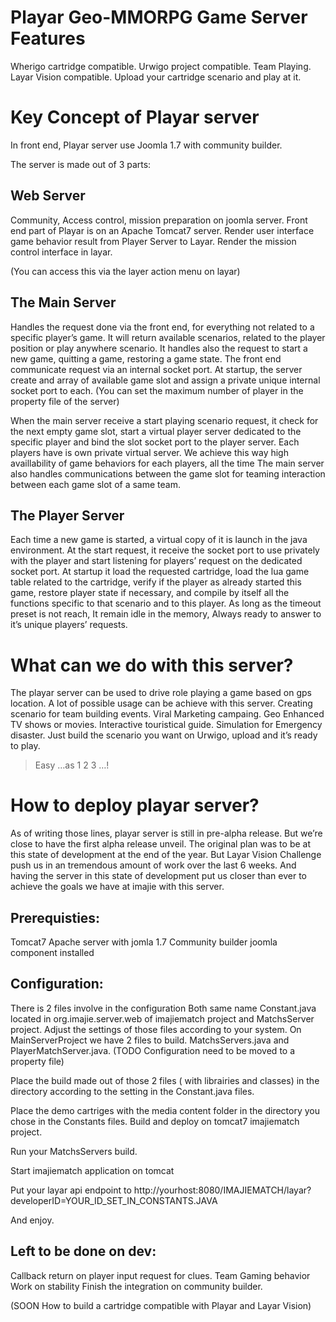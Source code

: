 # Playar  Geo-MMORPG Game Server Features #

Wherigo cartridge compatible.
Urwigo project compatible.
Team Playing.
Layar Vision compatible.
Upload your cartridge scenario and play at it.

# Key Concept of Playar server #

In front end, Playar server use Joomla 1.7 with community builder.

The server is made out of 3 parts:

## Web Server ##
Community, Access control, mission preparation on joomla server. Front end part of Playar is on an Apache Tomcat7 server. Render user interface game behavior result from Player Server to Layar. Render the mission control interface in layar.

(You can access this via the layer action menu on layar)

## The Main Server ##
Handles the request done via the front end, for everything not related to a specific player’s game. It will return available scenarios, related to the player position or play anywhere scenario. It handles also the request to start a new game, quitting a game, restoring a game state. The front end communicate request via an internal socket port. At startup, the server create and array of available game slot and assign a private unique internal socket port to each.
(You can set the maximum number of player in the property file of the server)

When the main server receive a start playing  scenario request, it check for the next empty game slot, start a virtual player server dedicated to the specific player and bind the slot socket port to the player server. Each players have is own private virtual server. We achieve this way high availlability of game behaviors for each players, all the time
The main server also handles communications between the game slot for teaming interaction between each game slot of a same team.

## The Player Server ##
Each time a new game is started, a virtual copy of it is launch in the java environment. At the start request, it receive the socket port to use privately with the player and start listening for players’ request on the dedicated socket port. At startup it load the requested cartridge, load the lua game table related to the cartridge, verify if the player as already started this game, restore player state if necessary, and compile by itself all the functions specific to that scenario and to this player. As long as the timeout preset is not reach, It remain idle in the memory, Always ready to answer to it’s unique players’ requests.


# What can we do with this server? #
The playar server can be used to drive role playing a game based on gps location. A lot of possible usage can be achieve with this server. Creating scenario for team building events. Viral Marketing campaing. Geo Enhanced TV shows or movies. Interactive touristical guide. Simulation for Emergency  disaster. Just build the scenario you want on Urwigo, upload and it’s ready to play.

> Easy …as 1 2 3 …!

# How to deploy playar server? #
As of writing those lines, playar server is still in pre-alpha release. But we’re close to have the first alpha release unveil. The original plan was to be at this state of development at the end of the year. But Layar Vision Challenge push us in an tremendous amount of work over the last 6 weeks. And having the server in this state of development put us closer than ever to achieve the goals we have at imajie with this server.

## Prerequisties: ##
Tomcat7
Apache server with jomla 1.7
Community builder joomla component installed

## Configuration: ##
There is 2 files involve in the configuration Both same name Constant.java located in org.imajie.server.web of imajiematch project and MatchsServer project.
Adjust the settings of those files according to your system.
On MainServerProject we have 2 files to build. MatchsServers.java and PlayerMatchServer.java.
(TODO Configuration need to be moved to a property file)

Place the build made out of those 2 files ( with librairies and classes) in the directory according to the setting in the Constant.java files.

Place the demo cartriges with the media content folder in the directory you chose in the Constants files.
Build and deploy on tomcat7 imajiematch project.

Run your MatchsServers build.

Start imajiematch application on tomcat

Put your layar api endpoint to http://yourhost:8080/IMAJIEMATCH/layar?developerID=YOUR_ID_SET_IN_CONSTANTS.JAVA

And enjoy.

## Left to be done on dev: ##
Callback return on player input request for clues.
Team Gaming behavior
Work on stability
Finish the integration on community builder.

(SOON How to build a cartridge compatible with Playar and Layar Vision)